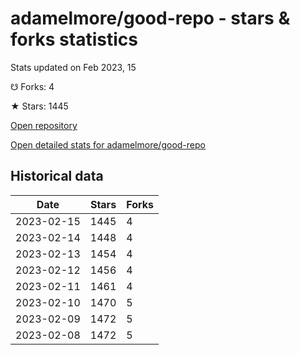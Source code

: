 # adamelmore/good-repo - stars & forks statistics

Stats updated on Feb 2023, 15

☋ Forks: 4

★ Stars: 1445

[Open repository](https://github.com/adamelmore/good-repo)

[Open detailed stats for adamelmore/good-repo](https://reviewgithub.com/rep/adamelmore/good-repo)

## Historical data
| Date | Stars | Forks |
|------|-------|-------|
| 2023-02-15 | 1445 | 4 | 
| 2023-02-14 | 1448 | 4 | 
| 2023-02-13 | 1454 | 4 | 
| 2023-02-12 | 1456 | 4 | 
| 2023-02-11 | 1461 | 4 | 
| 2023-02-10 | 1470 | 5 | 
| 2023-02-09 | 1472 | 5 | 
| 2023-02-08 | 1472 | 5 | 

